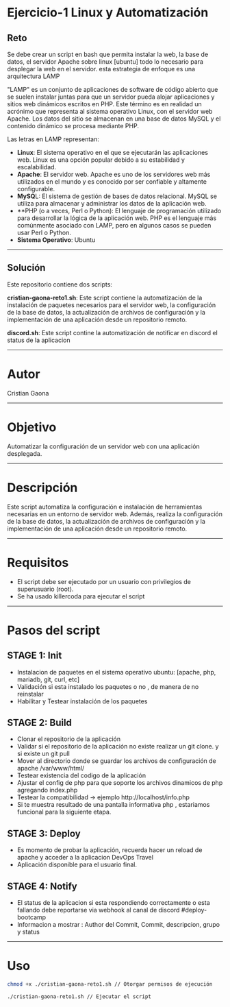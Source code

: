 # Ejercicio-1 Linux y Automatización

## Reto
Se debe crear un script en bash que permita instalar la web, la base de datos, el servidor Apache sobre linux [ubuntu] todo lo necesario para desplegar la web en el servidor. esta estrategia de enfoque es una arquitectura LAMP

"LAMP" es un conjunto de aplicaciones de software de código abierto que se suelen instalar juntas para que un servidor pueda alojar aplicaciones y sitios web dinámicos escritos en PHP. Este término es en realidad un acrónimo que representa al sistema operativo Linux, con el servidor web Apache. Los datos del sitio se almacenan en una base de datos MySQL y el contenido dinámico se procesa mediante PHP.

Las letras en LAMP representan:

* **Linux**: El sistema operativo en el que se ejecutarán las aplicaciones web. Linux es una opción popular debido a su estabilidad y escalabilidad.
* **Apache**: El servidor web. Apache es uno de los servidores web más utilizados en el mundo y es conocido por ser confiable y altamente configurable.
* **MySQ**L: El sistema de gestión de bases de datos relacional. MySQL se utiliza para almacenar y administrar los datos de la aplicación web.
* **PHP (o a veces, Perl o Python): El lenguaje de programación utilizado para desarrollar la lógica de la aplicación web. PHP es el lenguaje más comúnmente asociado con LAMP, pero en algunos casos se pueden usar Perl o Python.
* **Sistema Operativo**: Ubuntu
---
## Solución
Este repositorio contiene dos scripts:

**cristian-gaona-reto1.sh**: Este script contiene la automatización de la instalación de paquetes necesarios para el servidor web, la configuración de la base de datos, la actualización de archivos de configuración y la implementación de una aplicación desde un repositorio remoto.

**discord.sh**:  Este script contine la automatización de notificar en discord el status de la aplicacion

---

# Autor

Cristian Gaona

---

# Objetivo

Automatizar la configuración de un servidor web con una aplicación desplegada.

---

# Descripción

Este script automatiza la configuración e instalación de herramientas necesarias en un entorno de servidor web. Además, realiza la configuración de la base de datos, la actualización de archivos de configuración y la implementación de una aplicación desde un repositorio remoto.

---

# Requisitos

- El script debe ser ejecutado por un usuario con privilegios de superusuario (root).
- Se ha usado killercoda para ejecutar el script

---

# Pasos del script

## STAGE 1: Init
* Instalacion de paquetes en el sistema operativo ubuntu: [apache, php, mariadb, git, curl, etc]
* Validación si esta instalado los paquetes o no , de manera de no reinstalar
* Habilitar y Testear instalación de los paquetes

## STAGE 2: Build
* Clonar el repositorio de la aplicación
* Validar si el repositorio de la aplicación no existe realizar un git clone. y si existe un git pull
* Mover al directorio donde se guardar los archivos de configuración de apache /var/www/html/
* Testear existencia del codigo de la aplicación
* Ajustar el config de php para que soporte los archivos dinamicos de php agregando index.php
* Testear la compatibilidad -> ejemplo http://localhost/info.php
* Si te muestra resultado de una pantalla informativa php , estariamos funcional para la siguiente etapa.
## STAGE 3: Deploy
* Es momento de probar la aplicación, recuerda hacer un reload de apache y acceder a la aplicacion DevOps Travel
* Aplicación disponible para el usuario final.
## STAGE 4: Notify
* El status de la aplicacion si esta respondiendo correctamente o esta fallando debe reportarse via webhook al canal de discord #deploy-bootcamp
* Informacion a mostrar : Author del Commit, Commit, descripcion, grupo y status
----

# Uso

```bash
chmod +x ./cristian-gaona-reto1.sh // Otorgar permisos de ejecución
```

```bash
./cristian-gaona-reto1.sh // Ejecutar el script
```